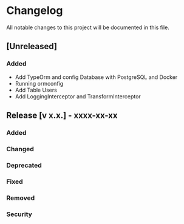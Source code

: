# Changelog

All notable changes to this project will be documented in this file.

## [Unreleased]

### Added

- Add TypeOrm and config Database with PostgreSQL and Docker
- Running ormconfig
- Add Table Users
- Add LoggingInterceptor and TransformInterceptor


## Release [v x.x.] - xxxx-xx-xx

### Added

### Changed

### Deprecated

### Fixed

### Removed

### Security